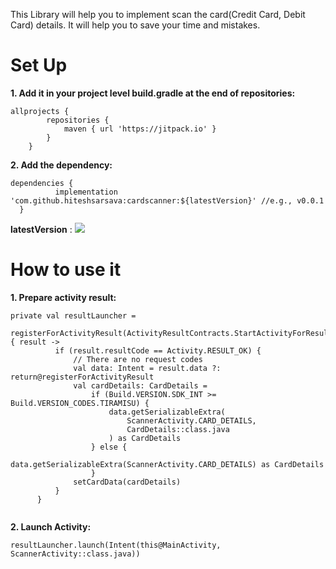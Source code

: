 This Library will help you to implement scan the card(Credit Card, Debit Card) details. It will help you to save your time and mistakes.


# Set Up

<b>1. Add it in your project level build.gradle at the end of repositories:</b>

```
allprojects {
		repositories {
			maven { url 'https://jitpack.io' }
		}
	}
  ```      
  
  <b>2. Add the dependency:</b>
  
  ```  
  dependencies {
	        implementation 'com.github.hiteshsarsava:cardscanner:${latestVersion}' //e.g., v0.0.1
	}
  ```
  
  <b>latestVersion</b> : [![](https://jitpack.io/v/hiteshsarsava/cardscanner.svg)](https://jitpack.io/#hiteshsarsava/cardscanner)
  
  # How to use it
  
  <b>1. Prepare activity result:</b>

  ```
  private val resultLauncher =
        registerForActivityResult(ActivityResultContracts.StartActivityForResult()) { result ->
            if (result.resultCode == Activity.RESULT_OK) {
                // There are no request codes
                val data: Intent = result.data ?: return@registerForActivityResult
                val cardDetails: CardDetails =
                    if (Build.VERSION.SDK_INT >= Build.VERSION_CODES.TIRAMISU) {
                        data.getSerializableExtra(
                            ScannerActivity.CARD_DETAILS,
                            CardDetails::class.java
                        ) as CardDetails
                    } else {
                        data.getSerializableExtra(ScannerActivity.CARD_DETAILS) as CardDetails
                    }
                setCardData(cardDetails)
            }
        }
        
   ```

  <b>2. Launch Activity:</b>
  
  ```
  resultLauncher.launch(Intent(this@MainActivity, ScannerActivity::class.java))
  
  ```
